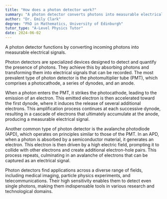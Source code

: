 ```yaml
---
title: "How does a photon detector work?"
summary: "A photon detector converts photons into measurable electrical signals, enabling the detection and analysis of light."
author: "Dr. Emily Clark"
degree: "PhD in Mathematics, University of Edinburgh"
tutor_type: "A-Level Physics Tutor"
date: 2024-06-02
---
```


A photon detector functions by converting incoming photons into measurable electrical signals.

Photon detectors are specialized devices designed to detect and quantify the presence of photons. They achieve this by absorbing photons and transforming them into electrical signals that can be recorded. The most prevalent type of photon detector is the photomultiplier tube (PMT), which comprises a photocathode, a series of dynodes, and an anode.

When a photon enters the PMT, it strikes the photocathode, leading to the emission of an electron. This emitted electron is then accelerated toward the first dynode, where it induces the release of several additional electrons. This amplification process continues at each successive dynode, resulting in a cascade of electrons that ultimately accumulate at the anode, producing a measurable electrical signal.

Another common type of photon detector is the avalanche photodiode (APD), which operates on principles similar to those of the PMT. In an APD, when a photon is absorbed by a semiconductor material, it generates an electron. This electron is then driven by a high electric field, prompting it to collide with other electrons and create additional electron-hole pairs. This process repeats, culminating in an avalanche of electrons that can be captured as an electrical signal.

Photon detectors find applications across a diverse range of fields, including medical imaging, particle physics experiments, and telecommunications. Their high sensitivity enables them to detect even single photons, making them indispensable tools in various research and technological domains.
    